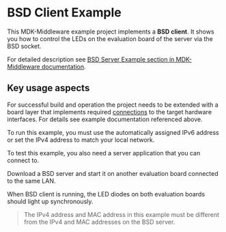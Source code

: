 # BSD Client Example

This MDK-Middleware example project implements a **BSD client**. It shows you how to control the LEDs on the evaluation board of the server via the BSD socket.

For detailed description see [BSD Server Example section in MDK-Middleware documentation](https://arm-software.github.io/MDK-Middleware/latest/Network/BSD_Client_Example.html).

## Key usage aspects

For successful build and operation the project needs to be extended with a board layer that implements required [connections](https://github.com/Open-CMSIS-Pack/cmsis-toolbox/blob/main/docs/ReferenceApplications.md#connections) to the target hardware interfaces. For details see example documentation referenced above.

To run this example, you must use the automatically assigned IPv6 address or set the IPv4 address to match your local network.

To test this example, you also need a server application that you can connect to.

Download a BSD server and start it on another evaluation board connected to the same LAN.

When BSD client is running, the LED diodes on both evaluation boards should light up synchronously.

>The IPv4 address and MAC address in this example must be different from the IPv4 and MAC addresses on the BSD server.
